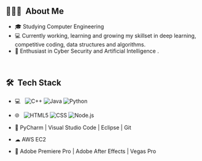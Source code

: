 ## 👨🏻‍💻 &nbsp;About Me 

- 🎓   Studying Computer Engineering
- 💻   Currently working, learning and growing my skillset in deep learning, competitive coding, data structures and algorithms.
- 🌱   Enthusiast in Cyber Security and Artificial Intelligence .


<br>


## 🛠 &nbsp;Tech Stack

- 💻 &nbsp;
  ![C++](https://img.shields.io/badge/-C++-333333?style=flat&logo=C%2B%2B&logoColor=00599C)
  ![Java](https://img.shields.io/badge/-Java-333333?style=flat&logo=Java&logoColor=007396)
  ![Python](https://img.shields.io/badge/-Python-333333?style=flat&logo=python)
  
- 🌐 &nbsp;
  ![HTML5](https://img.shields.io/badge/-HTML5-333333?style=flat&logo=HTML5)
  ![CSS](https://img.shields.io/badge/-CSS-333333?style=flat&logo=CSS3&logoColor=1572B6)
  ![Node.js](https://img.shields.io/badge/-Node.js-333333?style=flat&logo=node.js)
- 🔧  PyCharm | Visual Studio Code | Eclipse | Git
- ☁   AWS EC2
- 🎨   Adobe Premiere Pro | Adobe After Effects | Vegas Pro

<br/>
